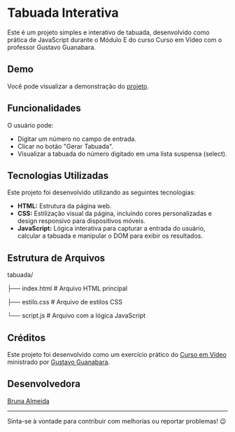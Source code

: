 # Tabuada Interativa

Este é um projeto simples e interativo de tabuada, desenvolvido como prática de JavaScript durante o Módulo E do curso Curso em Vídeo com o professor Gustavo Guanabara.

## Demo

Você pode visualizar a demonstração do [projeto](https://brucsa.github.io/tabuada/).

## Funcionalidades

O usuário pode:

* Digitar um número no campo de entrada.
* Clicar no botão "Gerar Tabuada".
* Visualizar a tabuada do número digitado em uma lista suspensa (select).

## Tecnologias Utilizadas

Este projeto foi desenvolvido utilizando as seguintes tecnologias:

* **HTML:** Estrutura da página web.
* **CSS:** Estilização visual da página, incluindo cores personalizadas e design responsivo para dispositivos móveis.
* **JavaScript:** Lógica interativa para capturar a entrada do usuário, calcular a tabuada e manipular o DOM para exibir os resultados.



## Estrutura de Arquivos

tabuada/

├── index.html    # Arquivo HTML principal

├── estilo.css    # Arquivo de estilos CSS

└── script.js     # Arquivo com a lógica JavaScript


## Créditos

Este projeto foi desenvolvido como um exercício prático do [Curso em Vídeo](https://cursoemvideo.com/) ministrado por [Gustavo Guanabara](https://github.com/gustavoguanabara).

## Desenvolvedora

[Bruna Almeida](https://www.linkedin.com/in/brunacsa/)

---

Sinta-se à vontade para contribuir com melhorias ou reportar problemas! 😉
